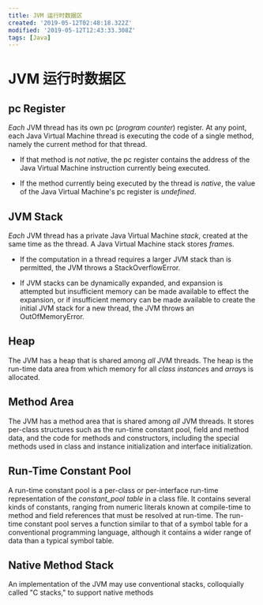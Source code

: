 ```yaml
---
title: JVM 运行时数据区
created: '2019-05-12T02:48:18.322Z'
modified: '2019-05-12T12:43:33.308Z'
tags: [Java]
---
```


# JVM 运行时数据区

## pc Register

 *Each* JVM thread has its own pc (*program counter*) register. At any point, each Java Virtual Machine thread is executing the code of a single method, namely the current method for that thread. 
 
 - If that method is *not native*, the pc register contains the address of the Java Virtual Machine instruction currently being executed. 

 - If the method currently being executed by the thread is *native*, the value of the Java Virtual Machine's pc register is *undefined*. 

## JVM Stack

*Each* JVM thread has a private Java Virtual Machine *stack*, created at the same time as the thread. A Java Virtual Machine stack stores *frame*s.

- If the computation in a thread requires a larger JVM stack than is permitted, the JVM throws a StackOverflowError.

- If JVM stacks can be dynamically expanded, and expansion is attempted but insufficient memory can be made available to effect the expansion, or if insufficient memory can be made available to create the initial JVM stack for a new thread, the JVM throws an OutOfMemoryError.

## Heap

The JVM has a heap that is shared among *all* JVM threads. The heap is the run-time data area from which memory for all *class instance*s and *array*s is allocated.

## Method Area

The JVM has a method area that is shared among *all* JVM threads. It stores per-class structures such as the run-time constant pool, field and method data, and the code for methods and constructors, including the special methods used in class and instance initialization and interface initialization.

## Run-Time Constant Pool

A run-time constant pool is a per-class or per-interface run-time representation of the *constant_pool table* in a class file. It contains several kinds of constants, ranging from numeric literals known at compile-time to method and field references that must be resolved at run-time. The run-time constant pool serves a function similar to that of a symbol table for a conventional programming language, although it contains a wider range of data than a typical symbol table.

## Native Method Stack

An implementation of the JVM may use conventional stacks, colloquially called "C stacks," to support native methods
